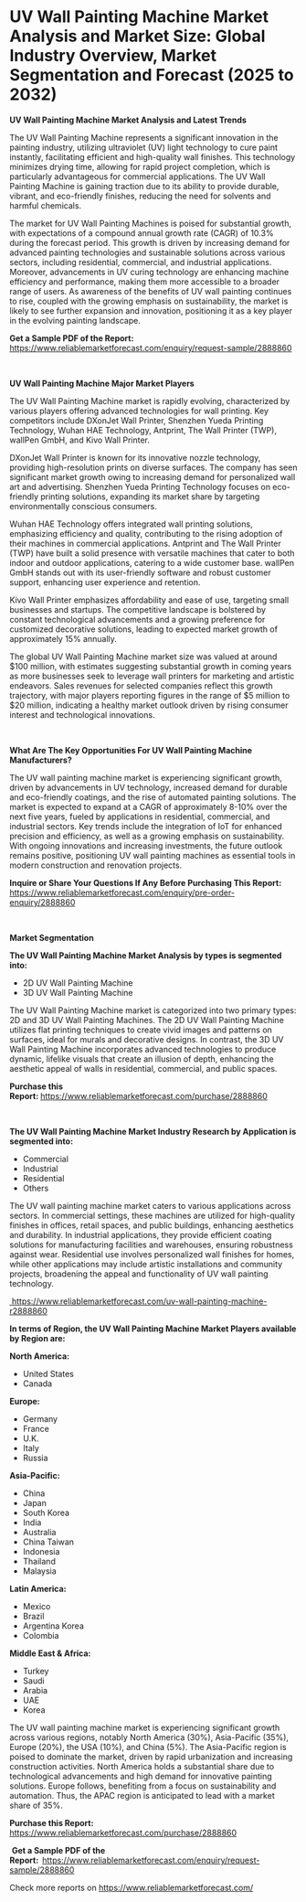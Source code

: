 <p><h1>UV Wall Painting Machine Market Analysis and Market Size: Global Industry Overview, Market Segmentation and Forecast (2025 to 2032)</h1></p><p><strong>UV Wall Painting Machine Market Analysis and Latest Trends</strong></p>
<p><p>The UV Wall Painting Machine represents a significant innovation in the painting industry, utilizing ultraviolet (UV) light technology to cure paint instantly, facilitating efficient and high-quality wall finishes. This technology minimizes drying time, allowing for rapid project completion, which is particularly advantageous for commercial applications. The UV Wall Painting Machine is gaining traction due to its ability to provide durable, vibrant, and eco-friendly finishes, reducing the need for solvents and harmful chemicals.</p><p>The market for UV Wall Painting Machines is poised for substantial growth, with expectations of a compound annual growth rate (CAGR) of 10.3% during the forecast period. This growth is driven by increasing demand for advanced painting technologies and sustainable solutions across various sectors, including residential, commercial, and industrial applications. Moreover, advancements in UV curing technology are enhancing machine efficiency and performance, making them more accessible to a broader range of users. As awareness of the benefits of UV wall painting continues to rise, coupled with the growing emphasis on sustainability, the market is likely to see further expansion and innovation, positioning it as a key player in the evolving painting landscape.</p></p>
<p><strong>Get a Sample PDF of the Report:&nbsp;</strong> <a href="https://www.reliablemarketforecast.com/enquiry/request-sample/2888860?utm_campaign=3299&utm_medium=2&utm_source=Github&utm_content=ia&utm_term=14032025&utm_id=uv-wall-painting-machine">https://www.reliablemarketforecast.com/enquiry/request-sample/2888860</a></p>
<p>&nbsp;</p>
<p><strong>UV Wall Painting Machine Major Market Players</strong></p>
<p><p>The UV Wall Painting Machine market is rapidly evolving, characterized by various players offering advanced technologies for wall printing. Key competitors include DXonJet Wall Printer, Shenzhen Yueda Printing Technology, Wuhan HAE Technology, Antprint, The Wall Printer (TWP), wallPen GmbH, and Kivo Wall Printer.</p><p>DXonJet Wall Printer is known for its innovative nozzle technology, providing high-resolution prints on diverse surfaces. The company has seen significant market growth owing to increasing demand for personalized wall art and advertising. Shenzhen Yueda Printing Technology focuses on eco-friendly printing solutions, expanding its market share by targeting environmentally conscious consumers.</p><p>Wuhan HAE Technology offers integrated wall printing solutions, emphasizing efficiency and quality, contributing to the rising adoption of their machines in commercial applications. Antprint and The Wall Printer (TWP) have built a solid presence with versatile machines that cater to both indoor and outdoor applications, catering to a wide customer base. wallPen GmbH stands out with its user-friendly software and robust customer support, enhancing user experience and retention.</p><p>Kivo Wall Printer emphasizes affordability and ease of use, targeting small businesses and startups. The competitive landscape is bolstered by constant technological advancements and a growing preference for customized decorative solutions, leading to expected market growth of approximately 15% annually.</p><p>The global UV Wall Painting Machine market size was valued at around $100 million, with estimates suggesting substantial growth in coming years as more businesses seek to leverage wall printers for marketing and artistic endeavors. Sales revenues for selected companies reflect this growth trajectory, with major players reporting figures in the range of $5 million to $20 million, indicating a healthy market outlook driven by rising consumer interest and technological innovations.</p></p>
<p>&nbsp;</p>
<p><strong>What Are The Key Opportunities For UV Wall Painting Machine Manufacturers?</strong></p>
<p><p>The UV wall painting machine market is experiencing significant growth, driven by advancements in UV technology, increased demand for durable and eco-friendly coatings, and the rise of automated painting solutions. The market is expected to expand at a CAGR of approximately 8-10% over the next five years, fueled by applications in residential, commercial, and industrial sectors. Key trends include the integration of IoT for enhanced precision and efficiency, as well as a growing emphasis on sustainability. With ongoing innovations and increasing investments, the future outlook remains positive, positioning UV wall painting machines as essential tools in modern construction and renovation projects.</p></p>
<p><strong>Inquire or Share Your Questions If Any Before Purchasing This Report:</strong> <a href="https://www.reliablemarketforecast.com/enquiry/pre-order-enquiry/2888860?utm_campaign=3299&utm_medium=2&utm_source=Github&utm_content=ia&utm_term=14032025&utm_id=uv-wall-painting-machine">https://www.reliablemarketforecast.com/enquiry/pre-order-enquiry/2888860</a></p>
<p>&nbsp;</p>
<p><strong>Market Segmentation</strong></p>
<p><strong>The UV Wall Painting Machine Market Analysis by types is segmented into:</strong></p>
<p><ul><li>2D UV Wall Painting Machine</li><li>3D UV Wall Painting Machine</li></ul></p>
<p><p>The UV Wall Painting Machine market is categorized into two primary types: 2D and 3D UV Wall Painting Machines. The 2D UV Wall Painting Machine utilizes flat printing techniques to create vivid images and patterns on surfaces, ideal for murals and decorative designs. In contrast, the 3D UV Wall Painting Machine incorporates advanced technologies to produce dynamic, lifelike visuals that create an illusion of depth, enhancing the aesthetic appeal of walls in residential, commercial, and public spaces.</p></p>
<p><strong>Purchase this Report:&nbsp;</strong><a href="https://www.reliablemarketforecast.com/purchase/2888860?utm_campaign=3299&utm_medium=2&utm_source=Github&utm_content=ia&utm_term=14032025&utm_id=uv-wall-painting-machine">https://www.reliablemarketforecast.com/purchase/2888860</a></p>
<p>&nbsp;</p>
<p><strong>The UV Wall Painting Machine Market Industry Research by Application is segmented into:</strong></p>
<p><ul><li>Commercial</li><li>Industrial</li><li>Residential</li><li>Others</li></ul></p>
<p><p>The UV wall painting machine market caters to various applications across sectors. In commercial settings, these machines are utilized for high-quality finishes in offices, retail spaces, and public buildings, enhancing aesthetics and durability. In industrial applications, they provide efficient coating solutions for manufacturing facilities and warehouses, ensuring robustness against wear. Residential use involves personalized wall finishes for homes, while other applications may include artistic installations and community projects, broadening the appeal and functionality of UV wall painting technology.</p></p>
<p><a href="https://www.reliablemarketforecast.com/uv-wall-painting-machine-r2888860?utm_campaign=3299&utm_medium=2&utm_source=Github&utm_content=ia&utm_term=14032025&utm_id=uv-wall-painting-machine">&nbsp;https://www.reliablemarketforecast.com/uv-wall-painting-machine-r2888860</a></p>
<p><strong>In terms of Region, the UV Wall Painting Machine Market Players available by Region are:</strong></p>
<p>
    <p> <strong> North America: </strong>
        <ul>
            <li>United States</li>
            <li>Canada</li>
        </ul>
        </p> 
    <p> <strong> Europe: </strong>
        <ul>
            <li>Germany</li>
            <li>France</li>
            <li>U.K.</li>
            <li>Italy</li>
            <li>Russia</li>
        </ul>
        </p> 
    <p> <strong> Asia-Pacific: </strong>
        <ul>
            <li>China</li>
            <li>Japan</li>
            <li>South Korea</li>
            <li>India</li>
            <li>Australia</li>
            <li>China Taiwan</li>
            <li>Indonesia</li>
            <li>Thailand</li>
            <li>Malaysia</li>
        </ul>
        </p> 
    <p> <strong> Latin America: </strong>
        <ul>
            <li>Mexico</li>
            <li>Brazil</li>
            <li>Argentina Korea</li>
            <li>Colombia</li>
        </ul>
        </p> 
    <p> <strong> Middle East & Africa: </strong>
        <ul>
            <li>Turkey</li>
            <li>Saudi</li>
            <li>Arabia</li>
            <li>UAE</li>
            <li>Korea</li>
        </ul>
    </p>
    </p>
<p><p>The UV wall painting machine market is experiencing significant growth across various regions, notably North America (30%), Asia-Pacific (35%), Europe (20%), the USA (10%), and China (5%). The Asia-Pacific region is poised to dominate the market, driven by rapid urbanization and increasing construction activities. North America holds a substantial share due to technological advancements and high demand for innovative painting solutions. Europe follows, benefiting from a focus on sustainability and automation. Thus, the APAC region is anticipated to lead with a market share of 35%.</p></p>
<p><strong>Purchase this Report: </strong><a href="https://www.reliablemarketforecast.com/purchase/2888860?utm_campaign=3299&utm_medium=2&utm_source=Github&utm_content=ia&utm_term=14032025&utm_id=uv-wall-painting-machine">https://www.reliablemarketforecast.com/purchase/2888860</a></p>
<p>&nbsp;<strong>Get a Sample PDF of the Report:&nbsp;&nbsp;</strong><a href="https://www.reliablemarketforecast.com/enquiry/request-sample/2888860?utm_campaign=3299&utm_medium=2&utm_source=Github&utm_content=ia&utm_term=14032025&utm_id=uv-wall-painting-machine">https://www.reliablemarketforecast.com/enquiry/request-sample/2888860</a></p>
<p><strong></strong></p>
<p>Check more reports on <a href="https://www.reliablemarketforecast.com/?utm_campaign=3299&utm_medium=2&utm_source=Github&utm_content=ia&utm_term=14032025&utm_id=uv-wall-painting-machine">https://www.reliablemarketforecast.com/</a></p>